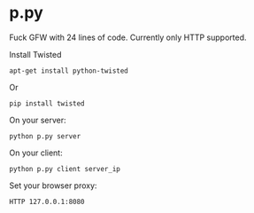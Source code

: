 p.py
==============

Fuck GFW with 24 lines of code. Currently only HTTP supported.

Install Twisted

    apt-get install python-twisted
    
Or

    pip install twisted

On your server:

    python p.py server
    
On your client:

    python p.py client server_ip

Set your browser proxy:

    HTTP 127.0.0.1:8080
